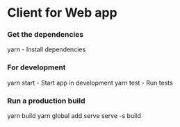 # Client for Web app

### Get the dependencies
yarn        - Install dependencies 

### For development
yarn start  - Start app in development
yarn test   - Run tests

### Run a production build
yarn build
yarn global add serve
serve -s build

